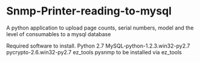 Snmp-Printer-reading-to-mysql
=============================

A python application to upload page counts, serial numbers, model and the level of consumables to a mysql database

Required software to install.
Python 2.7
MySQL-python-1.2.3.win32-py2.7
pycrypto-2.6.win32-py2.7
ez_tools
pysnmp to be installed via ez_tools
